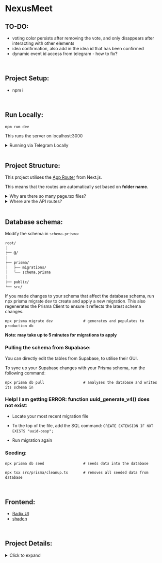 # NexusMeet

## TO-DO:
- voting color persists after removing the vote, and only disappears after interacting with other elements
- idea confirmation, also add in the idea id that has been confirmed
- dynamic event id access from telegram - how to fix?


<br>

## Project Setup:
- npm i
  
  <br>
## Run Locally:
```
npm run dev
```
This runs the server on localhost:3000

<details>
    <summary>Running via Telegram Locally</summary>

### How to run the local server on telegram?
This is required for certain features that need to be tested in conjuction with the Telegram bot service. [Official documentation](https://core.telegram.org/bots/webapps#testing-mini-apps) states that you can set up a bot under test environments to use HTTP links without TLS, but I was unable to access the test environment via Telegram desktop.  

![example setup](./example.png)
  
My workaround:   
1. Set up a new test bot using [BotFather](https://t.me/BotFather).
2. Using [ngrok](https://ngrok.com/docs/getting-started/) tunnelling services, proxy the localhost url to a public url.
3. With BotFather, set up a new miniapp linking back to your test bot using the ngrok public url.
4. Debug mode: follow the instructions in the [official documentation](https://core.telegram.org/bots/webapps#testing-mini-apps) to enable webview inspection.

</details>

<br>

## Project Structure:

This project utilises the [App Router](https://nextjs.org/docs/app/building-your-application/routing) from Next.js.  

This means that the routes are automatically set based on **folder name**.


<details>
    <summary>Why are there so many page.tsx files?</summary>
    <br>

```
src/
└── app/
    │
    ├── api/
    │   └── page.tsx
    │
    ├── pick-dates/
    │   └── page.tsx
    │
    ├── layout.tsx
    └── page.tsx
```
```page.tsx``` files contain UI that is unique to that route.  For instance, this means that frontend components in ```/new-meeting/page.tsx``` will only be reflected on the page ```localhost:3000/new-meeting/```.

Every route has its own ```page.tsx``` file. Layouts are similar to pages, except they apply to all subdirectories under it as well.

Read more about [pages and layouts](https://nextjs.org/docs/app/building-your-application/routing/pages-and-layouts).


</details>  
  
<details>
    <summary>Where are the API routes?</summary>

<br> 
 
```
src/
└── app/
    └── api/
        │
        ├── initUser/
        │   └── route.tsx
        │
        └── otherRoutes/
            └── route.tsx

```
```route.tsx``` files allows us to create custom request handlers for a given route.  For example, if we want to define our POST request for creating a user in the database, we can define it in ```/initUser/route.tsx```. We can then call the api elsewhere in our code:
```
fetch("/api/initUser", {
  method: "POST",
  headers: {"Content-Type": "application/json"},
  body: JSON.stringify({ initData: initDataRaw }),
});
```

Read more about [route handlers](https://nextjs.org/docs/app/api-reference/file-conventions/route).


</details>

<br>

## Database schema:

Modify the schema in ```schema.prisma```:

  ```
  root/
  │
  ├── @/
  │
  ├── prisma/
  │   ├── migrations/
  │   └── schema.prisma
  │
  ├── public/
  └── src/
  ```
If you made changes to your schema that affect the database schema, run npx prisma migrate dev to create and apply a new migration. This also regenerates the Prisma Client to ensure it reflects the latest schema changes.  
  
```
npx prisma migrate dev              # generates and populates to production db
```

<strong>Note: may take up to 5 minutes for migrations to apply</strong>


### Pulling the schema from Supabase:
You can directly edit the tables from Supabase, to utilise their GUI. 

To sync up your Supabase changes with your Prisma schema, run the following command:

```
npx prisma db pull                  # analyses the database and writes its schema in
```

### Help! I am getting ERROR: function uuid_generate_v4() does not exist:
- Locate your most recent migration file  

- To the top of the file, add the SQL command: `CREATE EXTENSION IF NOT EXISTS "uuid-ossp";`  

- Run migration again  

### Seeding:
```
npx prisma db seed                  # seeds data into the database
```

```
npx tsx src/prisma/cleanup.ts       # removes all seeded data from database
```



<br>




## Frontend:

- [Radix UI](https://www.radix-ui.com/primitives/docs/overview/introduction)
- [shadcn](https://https://ui.shadcn.com/)

<br>

## Project Details:

<details>
    <summary>Click to expand</summary>

This is a [T3 Stack](https://create.t3.gg/) project bootstrapped with `create-t3-app`.

| Project Setup Configuration |                                    |
| --------                    | -------                            |
| Project name                | nexusmeet                          |
| Typescript or Javascript    | Typescript                         |  
| TailwindCSS                 | Yes                                |
| tRPC                        | Yes                                |
| Authentication Provider     | NextAuth.js                        |
| Database ORM                | Prisma                             |
| Next.js App Router          | Yes                                |
| Database Provider           | PostgreSQL                         |
| Import aliases              | @components/* @styles/* @utils/*   |

## T3 Stack Documentation

- [Next.js](https://nextjs.org)
- [NextAuth.js](https://next-auth.js.org)
- [Prisma](https://prisma.io)
- [Tailwind CSS](https://tailwindcss.com)

## Learn More

To learn more about the [T3 Stack](https://create.t3.gg/), take a look at the following resources:

- [Documentation](https://create.t3.gg/)
- [Learn the T3 Stack](https://create.t3.gg/en/faq#what-learning-resources-are-currently-available)
- [create-t3-app GitHub repository](https://github.com/t3-oss/create-t3-app)

## Deployment

Follow the deployment guide for [Vercel](https://create.t3.gg/en/deployment/vercel) for more information.

</details>
